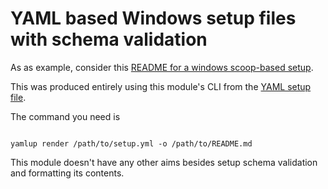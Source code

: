 # YAML based Windows setup files with schema validation

As as example, consider this [README for a windows scoop-based setup](out.md).

This was produced entirely using this module's CLI from the [YAML setup file](tests/setup.yml).

The command you need is

```shell

yamlup render /path/to/setup.yml -o /path/to/README.md
```

This module doesn't have any other aims besides setup schema validation and formatting its contents.